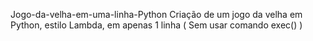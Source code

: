 Jogo-da-velha-em-uma-linha-Python
Criação de um jogo da velha em Python, estilo Lambda, em apenas 1 linha ( Sem usar comando exec() )
